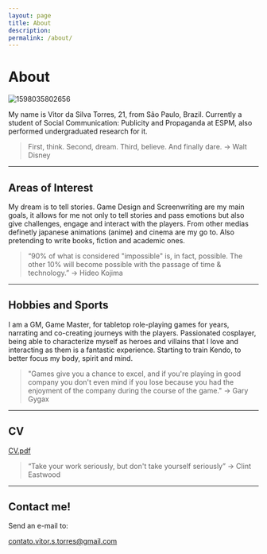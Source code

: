 ```yaml
---
layout: page
title: About
description:
permalink: /about/
---
```


# About

![1598035802656](https://user-images.githubusercontent.com/62526655/122113251-39309200-cdf8-11eb-8712-00c3934f9f4b.jpg)



My name is Vitor da Silva Torres, 21, from São Paulo, Brazil. Currently a student of  Social Communication: Publicity and Propaganda at ESPM, also performed undergraduated research for it.

> First, think. Second, dream. Third, believe. And finally dare.
>->      Walt Disney

---

## Areas of Interest

My dream is to tell stories. Game Design and Screenwriting are my main goals, it allows for me not only to tell stories and pass emotions but also give challenges, engage and interact with the players. From other medias definetly japanese animations (anime) and cinema are my go to. Also pretending to write books, fiction and academic ones.

> “90% of what is considered "impossible" is, in fact, possible. The other 10% will become possible with the passage of time & technology.”
>->      Hideo Kojima

---

## Hobbies and Sports

I am a GM, Game Master, for tabletop role-playing games for years, narrating and co-creating journeys with the players. Passionated cosplayer, being able to characterize myself as heroes and villains that I love and interacting as them is a fantastic experience. Starting to train Kendo, to better focus my body, spirit and mind.

> "Games give you a chance to excel, and if you're playing in good company you don't even mind if you lose because you had the enjoyment of the company during the course of the game."
>->      Gary Gygax

---

## CV

[CV.pdf](https://github.com/VitorSTorres/vitorstorres.github.io/files/6086570/CV.pdf)

> “Take your work seriously, but don't take yourself seriously”
>->      Clint Eastwood

---

## Contact me!

Send an e-mail to: 

contato.vitor.s.torres@gmail.com
